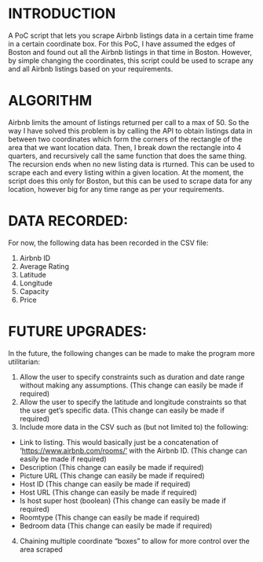 # INTRODUCTION
A PoC script that lets you scrape Airbnb listings data in a certain time frame in a certain coordinate box. For this PoC, I have assumed the edges of Boston and found out all the Airbnb listings in that time in Boston. However, by simple changing the coordinates, this script could be used to scrape any and all Airbnb listings based on your requirements.

# ALGORITHM
Airbnb limits the amount of listings returned per call to a max of 50.
So the way I have solved this problem is by calling the API to obtain listings data in between two coordinates which form the corners of the rectangle of the area that we want location data. Then, I break down the rectangle into 4 quarters, and recursively call the same function that does the same thing. The recursion ends when no new listing data is rturned.
This can be used to scrape each and every listing within a given location. At the moment, the script does this only for Boston, but this can be used to scrape data for any location, however big for any time range as per your requirements.

# DATA RECORDED:
For now, the following data has been recorded in the CSV file:
1) Airbnb ID
2) Average Rating
3) Latitude
4) Longitude
5) Capacity
6) Price

# FUTURE UPGRADES:
In the future, the following changes can be made to make the program more utilitarian:
1) Allow the user to specify constraints such as duration and date range without making
any assumptions. (This change can easily be made if required)
2) Allow the user to specify the latitude and longitude constraints so that the user get’s
specific data. (This change can easily be made if required)
3) Include more data in the CSV such as (but not limited to) the following:
  * Link to listing. This would basically just be a concatenation of
  ‘https://www.airbnb.com/rooms/’ with the Airbnb ID. (This change can easily be
  made if required)
  * Description (This change can easily be made if required)
  * Picture URL (This change can easily be made if required)
  * Host ID (This change can easily be made if required)
  * Host URL (This change can easily be made if required)
  * Is host super host (boolean) (This change can easily be made if required)
  * Roomtype (This change can easily be made if required)
  * Bedroom data (This change can easily be made if required)

4) Chaining multiple coordinate “boxes” to allow for more control over the area scraped
